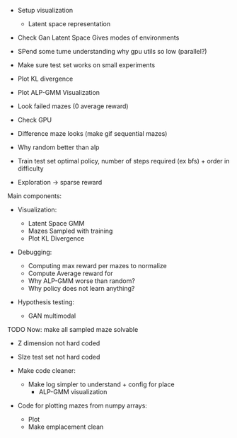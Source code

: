 
- Setup visualization
    - Latent space representation

- Check Gan Latent Space Gives modes of environments

- SPend some tume understanding why gpu utils so low (parallel?)

- Make sure test set works on small experiments


- Plot KL divergence
- Plot ALP-GMM Visualization
- Look failed mazes (0 average reward)
- Check GPU
- Difference maze looks (make gif sequential mazes)
- Why random better than alp
- Train test set optimal policy, number of steps required (ex bfs) + order in difficulty
- Exploration -> sparse reward




Main components:
- Visualization:
    - Latent Space GMM
    - Mazes Sampled with training
    - Plot KL Divergence

- Debugging:
    - Computing max reward per mazes to normalize
    - Compute Average reward for 
    - Why ALP-GMM worse than random?
    - Why policy does not learn anything?

- Hypothesis testing:
    - GAN multimodal

TODO Now:
make all sampled maze solvable


- Z dimension not hard coded
- SIze test set not hard coded



- Make code cleaner:
    - Make log simpler to understand + config for place
        - ALP-GMM visualization
- Code for plotting mazes from numpy arrays:
    - Plot
    - Make emplacement clean

